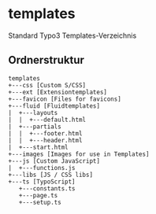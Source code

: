 # templates
Standard Typo3 Templates-Verzeichnis

## Ordnerstruktur
```
templates
+---css [Custom S/CSS]
+---ext [Extensiontemplates]
+---favicon [Files for favicons]
+---fluid [Fluidtemplates]
|  +---layouts
|  |  +---default.html
|  +---partials
|  |  +---footer.html
|  |  +---header.html
|  +---start.html
+---images [Images for use in Templates]
+---js [Custom JavaScript]
|  +---functions.js
+---libs [JS / CSS libs]
+---ts [TypoScript]
   +---constants.ts
   +---page.ts
   +---setup.ts
```